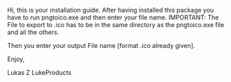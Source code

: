 Hi, this is your installation guide.
After having installed this package you have to run pngtoico.exe and then enter your file name.
IMPORTANT:
The File to export to .ico has to be in the same directory as the pngtoico.exe file and all the others.

Then you enter your output File name [format .ico already given].

Enjoy,

Lukas Z
LukeProducts
